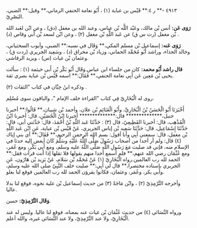 ٤٩١٣ -** ر ٤:** قَيْس بن عباية (١) ، أَبُو نعامة الحنفي الرماني،** وقيل:** الضبي، البَصْرِيّ.

**رَوَى عَن:** أنس بْن مالك، وعَبْد اللَّه بْن عباس، وعبد الله بن مغفل (دق) ، وعن ابْن لعَبد الله بْن مغفل (رت س ق) عن عَبد اللَّهِ بْن مغفل (٢) ، وعن ابْن لسعد بْن أَبي وقاص (د) .

**رَوَى عَنه:** إسماعيل بْن مسلم المكي،** وَقَال في نسبه:** الضبي، وأيوب السختياني، وخالد الحذاء، وراشد أَبُو مُحَمَّد الحماني، وزياد بْن مخراق (د) ، وسَعِيد الجريري (ردت ق) ، وعثمان بْن غياث (س) ، ويزيد الرقاشي.

**قال راشد أَبُو محمد:** كان من جلساء ابن عباس.وَقَال أَبُو بَكْر بْن أَبي خيثمة (١) : سألت يحيى بْن مَعِين عَن أَبِي نعامة الحنفي،** فَقَالَ:** اسمه قَيْس بْن عباية بصري ثقة.

وذكره ابنُ حِبَّان في كتاب "الثقات (٢) .

روى له الْبُخَارِيّ فِي كتاب "القراءة خلف الإمام "، والباقون سوى مُسْلِم.

أَخْبَرَنَا أَبُو الْحَسَنُ بْنُ الْبُخَارِيِّ، وأَبُو الْغَنَائِمِ بْن علان، وأحمد بْن شيبان،** قَالُوا:** أخبرنا حنبل،************** قال:************** أخبرنا ابْنُ الْحُصَيْنِ، قال: أخبرنا ابْنُ الْمُذْهِب، قال: أخبرنا القَطِيعِيّ، قال (٣) : حَدَّثَنَا عَبد اللَّهِ بْنُ أَحْمَدَ، قال: حَدَّثني أبي، قال: حَدَّثَنَا إِسْمَاعِيل، قال: حَدَّثَنَا سَعِيد بْن إياس الجريري، عَنْ قَيْس بْن عباية، عَنِ ابْن عَبد اللَّهِ بْن مغفل، قال: سمعني أَبِي وأنا أقول: بسم الله الرحمن الرحيم،** فَقَالَ:** أي بني إياك (٤) قال: ولم أر أحدا من أصحاب رَسُولَ صَلَّى اللَّهُ عَلَيْهِ وسَلَّمَ كَانَ أبغض إليه حدثا في الإسلام منه، فإني قد صليت مَعَ رَسُولِ اللَّهِ صَلَّى اللَّهُ عليه وسلم، ومع أَبِي بَكْر، ومع عُمَر، ومع عُثْمَان رضي الله عنهم،** فلم أسمع أحدا منهم يقولها فلا تقلها إذا أنت قرأت فقل:** الحمد لله رب العالمين.رواه الْبُخَارِيّ (١) عَنْ مُحَمَّد بْن سَلام، عَنْ يَزِيد بْن هَارُون، عَنِ الجريري بإسناده مختصرا،** قال لي أَبِي:** صليت خلف النَّبِيّ صلى الله عليه وسلم، وأبي بكر، وعُمَر، وعثمان، فكانوا يقرؤن الحمد لله رب العالمين فوقع لنا بعلو.

وأخرجه التِّرْمِذِيّ (٢) ، وابْن مَاجَهْ (٣) من حديث إسماعيل بْن علية نحوه، فوقع لنا بدلا عاليا.

**وَقَال التِّرْمِذِيّ:** حسن.

ورواه النَّسَائي (٤) من حديث عُثْمَان بْن غياث عنه بمعناه، فوقع لنا عاليا. وليس له عند الْبُخَارِيّ، ولا عند التِّرْمِذِيّ، ولا عند النَّسَائي غيره، والله أعلم.